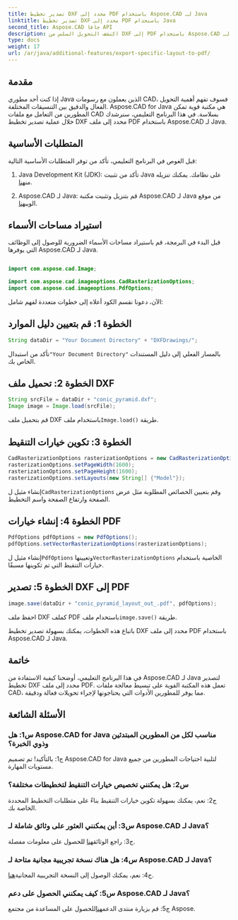 ```yaml
---
title: تصدير تخطيط DXF محدد إلى PDF باستخدام Aspose.CAD لـ Java
linktitle: تصدير تخطيط DXF محدد إلى PDF باستخدام Java
second_title: Aspose.CAD جافا API
description: اكتشف التحويل السلس من DXF إلى PDF باستخدام Aspose.CAD لـ Java. قم بتصدير تخطيطات محددة بدقة.
type: docs
weight: 17
url: /ar/java/additional-features/export-specific-layout-to-pdf/
---
```

## مقدمة

إذا كنت أحد مطوري Java الذين يعملون مع رسومات CAD، فسوف تفهم أهمية التحويل الفعال والدقيق بين التنسيقات المختلفة. Aspose.CAD for Java هي مكتبة قوية تمكن المطورين من التعامل مع ملفات CAD بسلاسة. في هذا البرنامج التعليمي، سنرشدك خلال عملية تصدير تخطيط DXF محدد إلى ملف PDF باستخدام Aspose.CAD لـ Java.

## المتطلبات الأساسية

قبل الغوص في البرنامج التعليمي، تأكد من توفر المتطلبات الأساسية التالية:

1. Java Development Kit (JDK): تأكد من تثبيت Java على نظامك. يمكنك تنزيله من[هنا](https://www.oracle.com/java/technologies/javase-downloads.html).

2.  Aspose.CAD لـ Java: قم بتنزيل وتثبيت مكتبة Aspose.CAD لـ Java من موقع الويب[هنا](https://releases.aspose.com/cad/java/).

## استيراد مساحات الأسماء

قبل البدء في البرمجة، قم باستيراد مساحات الأسماء الضرورية للوصول إلى الوظائف التي يوفرها Aspose.CAD لـ Java.

```java

import com.aspose.cad.Image;

import com.aspose.cad.imageoptions.CadRasterizationOptions;
import com.aspose.cad.imageoptions.PdfOptions;
```

الآن، دعونا نقسم الكود أعلاه إلى خطوات متعددة لفهم شامل:

## الخطوة 1: قم بتعيين دليل الموارد

```java
String dataDir = "Your Document Directory" + "DXFDrawings/";
```

 تأكد من استبدال`"Your Document Directory"` بالمسار الفعلي إلى دليل المستندات الخاص بك.

## الخطوة 2: تحميل ملف DXF

```java
String srcFile = dataDir + "conic_pyramid.dxf";
Image image = Image.load(srcFile); 
```

 قم بتحميل ملف DXF باستخدام ملف`Image.load()` طريقة.

## الخطوة 3: تكوين خيارات التنقيط

```java
CadRasterizationOptions rasterizationOptions = new CadRasterizationOptions();
rasterizationOptions.setPageWidth(1600);
rasterizationOptions.setPageHeight(1600);   
rasterizationOptions.setLayouts(new String[] {"Model"});
```

 إنشاء مثيل ل`CadRasterizationOptions` وقم بتعيين الخصائص المطلوبة مثل عرض الصفحة وارتفاع الصفحة واسم التخطيط.

## الخطوة 4: إنشاء خيارات PDF

```java
PdfOptions pdfOptions = new PdfOptions();
pdfOptions.setVectorRasterizationOptions(rasterizationOptions);
```

 إنشاء مثيل ل`PdfOptions` وتعيينها`VectorRasterizationOptions` الخاصية باستخدام خيارات التنقيط التي تم تكوينها مسبقًا.

## الخطوة 5: تصدير DXF إلى PDF

```java
image.save(dataDir + "conic_pyramid_layout_out_.pdf", pdfOptions);
```

 احفظ ملف DXF كملف PDF باستخدام ملف`image.save()` طريقة.

باتباع هذه الخطوات، يمكنك بسهولة تصدير تخطيط DXF محدد إلى ملف PDF باستخدام Aspose.CAD لـ Java.

## خاتمة

في هذا البرنامج التعليمي، أوضحنا كيفية الاستفادة من Aspose.CAD لـ Java لتصدير تخطيط DXF محدد إلى ملف PDF. تعمل هذه المكتبة القوية على تبسيط معالجة ملفات CAD، مما يوفر للمطورين الأدوات التي يحتاجونها لإجراء تحويلات فعالة ودقيقة.

## الأسئلة الشائعة

### س1: هل Aspose.CAD for Java مناسب لكل من المطورين المبتدئين وذوي الخبرة؟

ج1: بالتأكيد! تم تصميم Aspose.CAD for Java لتلبية احتياجات المطورين من جميع مستويات المهارة.

### س2: هل يمكنني تخصيص خيارات التنقيط لتخطيطات مختلفة؟

ج2: نعم، يمكنك بسهولة تكوين خيارات التنقيط بناءً على متطلبات التخطيط المحددة الخاصة بك.

### س3: أين يمكنني العثور على وثائق شاملة لـ Aspose.CAD لـ Java؟

 ج3: راجع الوثائق[هنا](https://reference.aspose.com/cad/java/) للحصول على معلومات مفصلة.

### س4: هل هناك نسخة تجريبية مجانية متاحة لـ Aspose.CAD لـ Java؟

 ج4: نعم، يمكنك الوصول إلى النسخة التجريبية المجانية[هنا](https://releases.aspose.com/).

### س5: كيف يمكنني الحصول على دعم Aspose.CAD لـ Java؟

 ج5: قم بزيارة منتدى الدعم[هنا](https://forum.aspose.com/c/cad/19)للحصول على المساعدة من مجتمع Aspose.